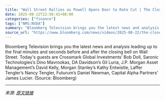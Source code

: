 ```yaml
---
title: "Wall Street Rallies as Powell Opens Door to Rate Cut | The Close 8/22/2025"
date: 2025-08-22T22:56:41+08:00
categories: ["finance"]
tags: ["NMS:NVDA"]
summary: "Bloomberg Television brings you the latest news and analysis leading up to the final minutes and seconds before and after the closing bell on Wall Street. Today's guests are Crossmark Global Investmen"
source_url: "https://www.bloomberg.com/news/videos/2025-08-22/the-close-8-22-2025-video"
---
```


Bloomberg Television brings you the latest news and analysis leading up to the final minutes and seconds before and after the closing bell on Wall Street. Today's guests are Crossmark Global Investments’ Bob Doll, Saronic Technologies’s Dino Mavrookas, DA Davidson’s Gil Luria, J.P. Morgan Asset Management’s David Kelly, Morgan Stanley’s Kathy Entwistle, Laffer Tengler’s Nancy Tengler, Futurum’s Daniel Newman, Capital Alpha Partners’ James Lucier. (Source: Bloomberg)

---

*来源: [原文链接](https://www.bloomberg.com/news/videos/2025-08-22/the-close-8-22-2025-video)*
